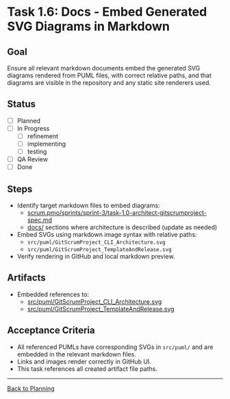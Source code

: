 # Task 1.6: Docs - Embed Generated SVG Diagrams in Markdown

## Goal
Ensure all relevant markdown documents embed the generated SVG diagrams rendered from PUML files, with correct relative paths, and that diagrams are visible in the repository and any static site renderers used.

## Status
- [ ] Planned
- [ ] In Progress
  - [ ] refinement
  - [ ] implementing
  - [ ] testing
- [ ] QA Review
- [ ] Done

## Steps
- Identify target markdown files to embed diagrams:
  - [scrum.pmo/sprints/sprint-3/task-1.0-architect-gitscrumproject-spec.md](./task-1.0-architect-gitscrumproject-spec.md)
  - [docs/](../../../docs/) sections where architecture is described (update as needed)
- Embed SVGs using markdown image syntax with relative paths:
  - `src/puml/GitScrumProject_CLI_Architecture.svg`
  - `src/puml/GitScrumProject_TemplateAndRelease.svg`
- Verify rendering in GitHub and local markdown preview.

## Artifacts
- Embedded references to:
  - [src/puml/GitScrumProject_CLI_Architecture.svg](../../../src/puml/GitScrumProject_CLI_Architecture.svg)
  - [src/puml/GitScrumProject_TemplateAndRelease.svg](../../../src/puml/GitScrumProject_TemplateAndRelease.svg)

## Acceptance Criteria
- All referenced PUMLs have corresponding SVGs in `src/puml/` and are embedded in the relevant markdown files.
- Links and images render correctly in GitHub UI.
- This task references all created artifact file paths.

---

[Back to Planning](./planning.md)

